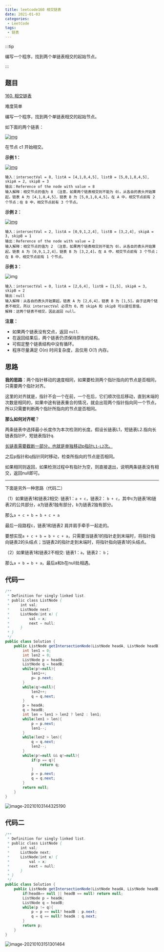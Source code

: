 ```yaml
---
title: leetcode160 相交链表
date: 2021-01-03
categories:
 - LeetCode
tags:
 - 链表
---
```


:::tip

编写一个程序，找到两个单链表相交的起始节点。

:::

<!-- more -->

## 题目

[160. 相交链表](https://leetcode-cn.com/problems/intersection-of-two-linked-lists/)

难度简单

编写一个程序，找到两个单链表相交的起始节点。

如下面的两个链表：

[![img](https://i.loli.net/2021/01/13/ExeHCTtFIbkGJXi.png)](https://assets.leetcode-cn.com/aliyun-lc-upload/uploads/2018/12/14/160_statement.png)

在节点 c1 开始相交。

 

**示例 1：**

[![img](https://i.loli.net/2021/01/13/w6RjpTXf8mL3tia.png)](https://assets.leetcode.com/uploads/2018/12/13/160_example_1.png)

```
输入：intersectVal = 8, listA = [4,1,8,4,5], listB = [5,0,1,8,4,5], skipA = 2, skipB = 3
输出：Reference of the node with value = 8
输入解释：相交节点的值为 8 （注意，如果两个链表相交则不能为 0）。从各自的表头开始算起，链表 A 为 [4,1,8,4,5]，链表 B 为 [5,0,1,8,4,5]。在 A 中，相交节点前有 2 个节点；在 B 中，相交节点前有 3 个节点。
```

 

**示例 2：**

[![img](https://i.loli.net/2021/01/13/CqDynOHkEtM5cB3.png)](https://assets.leetcode.com/uploads/2018/12/13/160_example_2.png)

```
输入：intersectVal = 2, listA = [0,9,1,2,4], listB = [3,2,4], skipA = 3, skipB = 1
输出：Reference of the node with value = 2
输入解释：相交节点的值为 2 （注意，如果两个链表相交则不能为 0）。从各自的表头开始算起，链表 A 为 [0,9,1,2,4]，链表 B 为 [3,2,4]。在 A 中，相交节点前有 3 个节点；在 B 中，相交节点前有 1 个节点。
```

 

**示例 3：**

![img](https://i.loli.net/2021/01/13/yJiV7w5OmMBAQkC.png)

```
输入：intersectVal = 0, listA = [2,6,4], listB = [1,5], skipA = 3, skipB = 2
输出：null
输入解释：从各自的表头开始算起，链表 A 为 [2,6,4]，链表 B 为 [1,5]。由于这两个链表不相交，所以 intersectVal 必须为 0，而 skipA 和 skipB 可以是任意值。
解释：这两个链表不相交，因此返回 null。
```

 

**注意：**

- 如果两个链表没有交点，返回 `null`.
- 在返回结果后，两个链表仍须保持原有的结构。
- 可假定整个链表结构中没有循环。
- 程序尽量满足 O(*n*) 时间复杂度，且仅用 O(*1*) 内存。

## 思路

**我的思路**：两个指针移动的速度相同，如果要检测两个指针指向的节点是否相同，只需要两个指针对齐。

这里的对齐就是，指针不会一个在前，一个在后，它们顺次往后移动，直到末端的次数是相同的，如果中途有链表重合的情况，就会出现两个指针指向同一个节点，所以只需要判断两个指针所指向的节点是否相同。

**那么如何对齐呢**？

两条链表中选择最小长度作为本次检测的长度。假设长链表L1，短链表L2.指向长链表指针P，短链表指针q.

<u>长链表需要截断一部分，也就是单独移动p指针`L1-L2`次。</u>

之后p指针和q指针同时移动，检查所指向的节点是否相同。

如果相同则返回，如果检测过程中有指针为空，则直接退出，说明两条链表没有相交，返回null即可。

----

下面是另外一种思路（代码二）

（1）如果链表1和链表2相交:  链表1：`a + c`，链表2： `b + c`，其中c为链表1和链表2的公共部分，a为链表1独有部分，b为链表2独有部分。

那么`a + c + b = b + c + a`

最后一段路程c，链表1和链表2 肩并肩手牵手一起走的。

要想实现`a + c + b = b + c + a`，只需要当链表1的指针走到末端时，将指针指向链表2的头结点；当链表2的指针走到末端时，将指针指向链表1的头结点。

（2）如果链表1和链表2不相交: 链表1：`a`，链表2： `b`；

那么`a + b = b + a`，最后a和b在null处相遇。

## 代码一

```java
/**
 * Definition for singly-linked list.
 * public class ListNode {
 *     int val;
 *     ListNode next;
 *     ListNode(int x) {
 *         val = x;
 *         next = null;
 *     }
 * }
 */
public class Solution {
    public ListNode getIntersectionNode(ListNode headA, ListNode headB) {
        int len1 = 0;
        int len2 = 0;
        ListNode p = headA;
        ListNode q = headB;
        while(p!=null){
            len1++;
            p= p.next;
        }
        while(q!=null){
            len2++;
            q = q.next;
        }
        p = headA;
        q = headB;
        int len = len1 > len2 ? len2 : len1;
        while(len1 > len){
            p = p.next;
            len1--;
        }
        while(len2 > len){
            q = q.next;
            len2--;
        }
        while(p!=null && q!=null){
            if(p == q){
                return q;
            }
            p = p.next;
            q = q.next;
        }
        return null;
    }
}
```

![image-20210103144325190](https://i.loli.net/2021/01/03/5ySY7KjO2utVoNb.png)

## 代码二

```java
/**
 * Definition for singly-linked list.
 * public class ListNode {
 *     int val;
 *     ListNode next;
 *     ListNode(int x) {
 *         val = x;
 *         next = null;
 *     }
 * }
 */
public class Solution {
    public ListNode getIntersectionNode(ListNode headA, ListNode headB) {
        if(headA== null || headB == null) return null;
        ListNode p = headA;
        ListNode q = headB;
        while(p != q){
            p = p == null? headB : p.next;
            q = q == null? headA : q.next;
        }
        return p;
    }
}
```

![image-20210103151301464](https://i.loli.net/2021/01/03/9sZTSw8EQ2bJMyt.png)